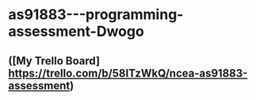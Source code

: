 # as91883---programming-assessment-Dwogo

## ([My Trello Board] https://trello.com/b/58ITzWkQ/ncea-as91883-assessment)
